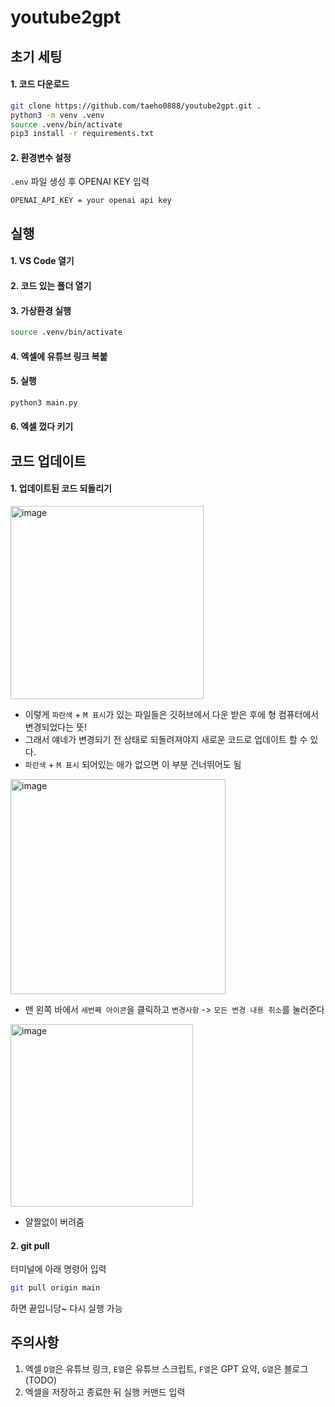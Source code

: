 # youtube2gpt

## 초기 세팅
#### 1. 코드 다운로드
```bash
git clone https://github.com/taeho0888/youtube2gpt.git .
python3 -m venv .venv
source .venv/bin/activate
pip3 install -r requirements.txt
```
#### 2. 환경변수 설정
`.env` 파일 생성 후 OPENAI KEY 입력
```
OPENAI_API_KEY = your openai api key
```

## 실행
#### 1. VS Code 열기
#### 2. 코드 있는 폴더 열기
#### 3. 가상환경 실행
```bash
source .venv/bin/activate
```
#### 4. 엑셀에 유튜브 링크 복붙
#### 5. 실행
```bash
python3 main.py
```
#### 6. 엑셀 껐다 키기

## 코드 업데이트
#### 1. 업데이트된 코드 되돌리기
<img width="309" alt="image" src="https://github.com/taeho0888/youtube2gpt/assets/105200642/ac30e559-aa05-4338-b491-862802a12e12">

- 이렇게 `파란색` + `M 표시`가 있는 파일들은 깃허브에서 다운 받은 후에 형 컴퓨터에서 변경되었다는 뜻!
- 그래서 얘네가 변경되기 전 상태로 되돌려져야지 새로운 코드로 업데이트 할 수 있다.
- `파란색` + `M 표시` 되어있는 애가 없으면 이 부분 건너뛰어도 됨

<img width="344" alt="image" src="https://github.com/taeho0888/youtube2gpt/assets/105200642/c9db208f-f5c9-4c37-b9db-686656a52834">

- 맨 왼쪽 바에서 `세번째 아이콘`을 클릭하고 `변경사항` -> `모든 변경 내용 취소`를 눌러준다

<img width="292" alt="image" src="https://github.com/taeho0888/youtube2gpt/assets/105200642/cb1ddf95-6154-4ad5-bbc0-52fdae8f4b8e">

- 얄짤없이 버려줌

#### 2. git pull

터미널에 아래 명령어 입력
```bash
git pull origin main
```
하면 끝입니당~ 다시 실행 가능


## 주의사항
1. 엑셀 `D열`은 유튜브 링크, `E열`은 유튜브 스크립트, `F열`은 GPT 요약, `G열`은 블로그 (TODO)
2. 엑셀을 저장하고 종료한 뒤 실행 커맨드 입력
